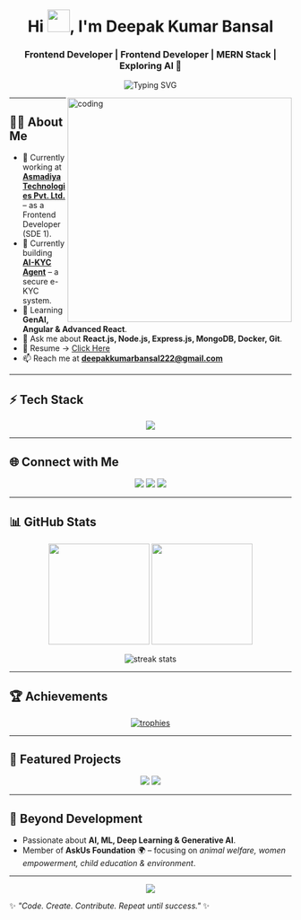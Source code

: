 <h1 align="center">
  Hi <img src="https://raw.githubusercontent.com/MartinHeinz/MartinHeinz/master/wave.gif" width="40px">, I'm Deepak Kumar Bansal
</h1>
<h3 align="center">Frontend Developer | Frontend Developer | MERN Stack | Exploring AI 🚀</h3>

<p align="center">
  <img 
    src="https://readme-typing-svg.herokuapp.com?font=Fira+Code&pause=1000&color=00C0FF&center=true&vCenter=true&width=500&lines=AI+%26+Machine+Learning+Enthusiast;Passionate+Frontend+Developer;Frontend+Developer;MERN+Stack+Explorer;Building+Scalable+Web+Apps;Open+Source+Contributor" 
    alt="Typing SVG"
    onclick="()=>{}"
  />
</p>

<img align="right" alt="coding" width="400" src="https://cdn.dribbble.com/users/926537/screenshots/4502924/media/79e26abb3fb85b42f2724d4545c1c0b3.gif" />

---

## 👨‍💻 About Me  
- 💼 Currently working at **[Asmadiya Technologies Pvt. Ltd.](https://asmadiya.com/)** – as a Frontend Developer (SDE 1).
- 🔭 Currently building **[AI-KYC Agent](https://github.com/abhinav20git/kyc-base)** – a secure e-KYC system.  
- 🌱 Learning **GenAI, Angular & Advanced React**.  
- 💬 Ask me about **React.js, Node.js, Express.js, MongoDB, Docker, Git**.  
- 📄 Resume → [Click Here](https://drive.google.com/file/d/1HteDvZs0mPjP6ROmMiwJEhuAeWRsln2t/view?usp=sharing)  
- 📫 Reach me at **deepakkumarbansal222@gmail.com**  
<!-- - 🚀 Creator of **Campus Pulse** 🏫 (student social app) & **Awadh Kesari** 📰 (MERN-based news portal).  -->

---

## ⚡ Tech Stack
<p align="center">
  <img src="https://skillicons.dev/icons?i=react,nodejs,express,mongodb,docker,git,ts,js,html,css,java,python,angular,tailwind,materialui,tensorflow,sklearn&theme=dark" />
</p>

---

## 🌐 Connect with Me
<p align="center">
<a href="https://linkedin.com/in/deepakkumarbansal" target="blank"><img src="https://img.shields.io/badge/LinkedIn-0A66C2?style=for-the-badge&logo=linkedin&logoColor=white"/></a>
<a href="https://www.leetcode.com/deepakkrbansal" target="blank"><img src="https://img.shields.io/badge/LeetCode-FFA116?style=for-the-badge&logo=leetcode&logoColor=white"/></a>
<a href="https://auth.geeksforgeeks.org/user/deepakkumarbansal" target="blank"><img src="https://img.shields.io/badge/GeeksforGeeks-2F8D46?style=for-the-badge&logo=geeksforgeeks&logoColor=white"/></a>
</p>

---

## 📊 GitHub Stats
<p align="center">
  <img src="https://github-readme-stats.vercel.app/api?username=deepakkumarbansal&show_icons=true&theme=tokyonight" height="180" />
  <img src="https://github-readme-stats.vercel.app/api/top-langs/?username=deepakkumarbansal&layout=compact&theme=tokyonight" height="180" />
</p>

<p align="center">
  <img src="https://github-readme-streak-stats.herokuapp.com/?user=deepakkumarbansal&theme=tokyonight" alt="streak stats" />
</p>

---

## 🏆 Achievements
<p align="center">
  <a href="https://github.com/lucthienphong1120/github-trophies">
    <img src="https://github-trophies.vercel.app/?username=deepakkumarbansal&theme=gruvbox&row=1&column=6&margin-w=15" alt="trophies" />
  </a>
</p>


---

## 🚀 Featured Projects
<p align="center">
  <a href="https://github.com/abhinav20git/kyc-base"><img src="https://github-readme-stats.vercel.app/api/pin/?username=abhinav20git&repo=kyc-base&theme=tokyonight" /></a>
  <a href="https://github.com/deepakkumarbansal/notion"><img src="https://github-readme-stats.vercel.app/api/pin/?username=deepakkumarbansal&repo=notion&theme=tokyonight" /></a>
</p>

---

## 🌱 Beyond Development
- Passionate about **AI, ML, Deep Learning & Generative AI**.  
- Member of **AskUs Foundation** 🌍 – focusing on *animal welfare, women empowerment, child education & environment*. 
<!--  - Building **ClickFlick** 🚀 – A digital marketing agency.  -->  

---

<p align="center">
  <img src="https://raw.githubusercontent.com/halfrost/halfrost/master/icons/header_.png"/>
</p>

✨ *"Code. Create. Contribute. Repeat until success."* ✨
